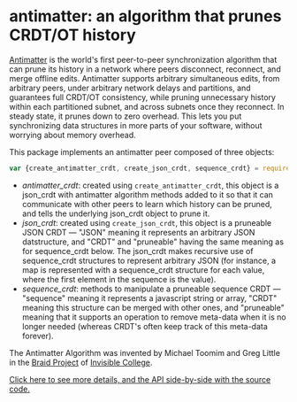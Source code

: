 # antimatter: an algorithm that prunes CRDT/OT history

[Antimatter](https://braid.org/antimatter) is the world's first peer-to-peer synchronization algorithm that can prune its history in a network where peers disconnect, reconnect, and merge offline edits.  Antimatter supports arbitrary simultaneous edits, from arbitrary peers, under arbitrary network delays and partitions, and guarantees full CRDT/OT consistency, while pruning unnecessary history within each partitioned subnet, and across subnets once they reconnect.  In steady state, it prunes down to zero overhead.  This lets you put synchronizing data structures in more parts of your software, without worrying about memory overhead.

This package implements an antimatter peer composed of three objects:

```js
var {create_antimatter_crdt, create_json_crdt, sequence_crdt} = require('@braidjs/antimatter')
```

- *antimatter_crdt*: created using `create_antimatter_crdt`, this object is a json_crdt with antimatter algorithm methods added to it so that it can communicate with other peers to learn which history can be pruned, and tells the underlying json_crdt object to prune it.
- *json_crdt*: created using `create_json_crdt`, this object is a pruneable JSON CRDT — "JSON" meaning it represents an arbitrary JSON datstructure, and "CRDT" and "pruneable" having the same meaning as for sequence_crdt below. The json_crdt makes recursive use of sequence_crdt structures to represent arbitrary JSON (for instance, a map is represented with a sequence_crdt structure for each value, where the first element in the sequence is the value).
- *sequence_crdt*: methods to manipulate a pruneable sequence CRDT — "sequence" meaning it represents a javascript string or array, "CRDT" meaning this structure can be merged with other ones, and "pruneable" meaning that it supports an operation to remove meta-data when it is no longer needed (whereas CRDT's often keep track of this meta-data forever).

The Antimatter Algorithm was invented by Michael Toomim and Greg Little in the
[Braid Project](https://braid.org) of [Invisible College](https://invisible.college/).

[Click here to see more details, and the API side-by-side with the source code.](https://braid.org/antimatter)
